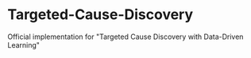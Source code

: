 # Targeted-Cause-Discovery
Official implementation for "Targeted Cause Discovery with Data-Driven Learning"
